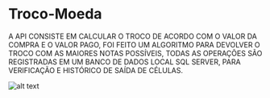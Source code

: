 # Troco-Moeda

A API CONSISTE EM CALCULAR O TROCO DE ACORDO COM O VALOR DA COMPRA E O VALOR PAGO, FOI FEITO UM ALGORITMO PARA DEVOLVER O TROCO COM AS MAIORES NOTAS POSSÍVEIS, TODAS AS OPERAÇÕES SÃO REGISTRADAS EM UM BANCO DE DADOS LOCAL SQL SERVER, PARA VERIFICAÇÃO E HISTÓRICO DE SAÍDA DE CÉLULAS.

![alt text](https://res.cloudinary.com/mco/image/upload/v1611927536/Troco-Nota-Moeda/Troco-Nota-Moeda-Postman_dwnd6x.png)
